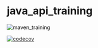 # java_api_training
![maven_training](https://github.com/rozenndu35/java_api_training/actions/workflows/build.yml/badge.svg)

[![codecov](https://codecov.io/gh/rozenndu35/java_api_training/branch/main/graph/badge.svg?token=AFRCGMEKT7)](https://codecov.io/gh/rozenndu35/java_api_training)
